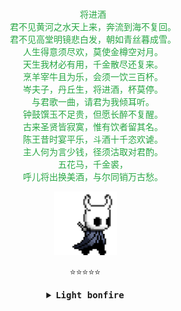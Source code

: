 <p align="center" style="color: #28a745; font-size: 14px;">
<br>
<samp>
将进酒<br>
君不见黄河之水天上来，奔流到海不复回。<br>
君不见高堂明镜悲白发，朝如青丝暮成雪。<br>
人生得意须尽欢，莫使金樽空对月。<br>
天生我材必有用，千金散尽还复来。<br>
烹羊宰牛且为乐，会须一饮三百杯。<br>
岑夫子，丹丘生，将进酒，杯莫停。<br>
与君歌一曲，请君为我倾耳听。<br>
钟鼓馔玉不足贵，但愿长醉不复醒。<br>
古来圣贤皆寂寞，惟有饮者留其名。<br>
陈王昔时宴平乐，斗酒十千恣欢谑。<br>
主人何为言少钱，径须沽取对君酌。<br>
五花马，千金裘，<br>
呼儿将出换美酒，与尔同销万古愁。<br>
</samp>
<div style="text-align: center; padding-right: 25px">
<img src="img/hollor_knight3.gif" width="100"/>

<p align="center">
⭐️⭐️⭐️⭐️⭐️
</p> 
</p>

<details align="center">
<summary><b><samp>Light bonfire</samp></b></summary>
<samp>
<b><h2 style="color: #fc6203">B O N F I R E&nbsp;L I T !</h2> </b>

<img src="img/bonefire.gif" width="200"/>

<p align="center">
生死有命 富贵在天
</p> 
</samp>
</details>
